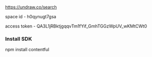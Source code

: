 https://undraw.co/search


space id - h0qynugt7gsa

access token - QA3L1jRBktjgqqvTm1fYif_GmhTGGzWpUV_wKMtCWt0

### Install SDK
npm install contentful